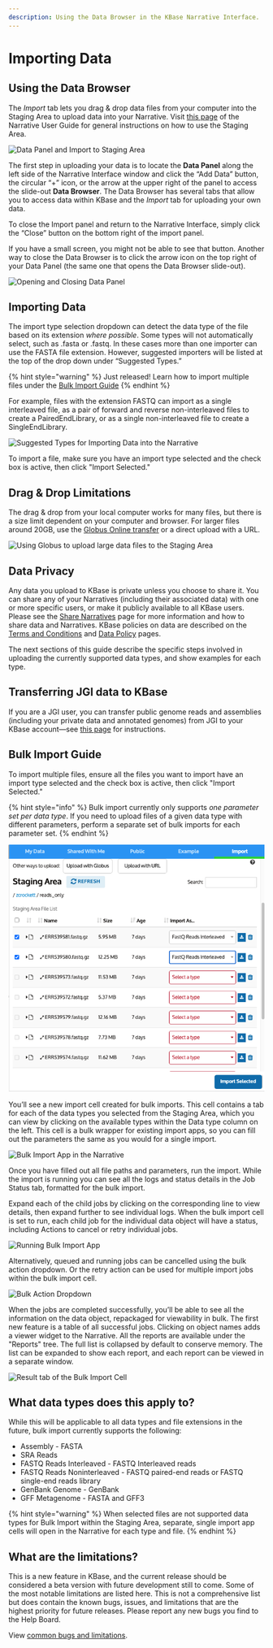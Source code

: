 ```yaml
---
description: Using the Data Browser in the KBase Narrative Interface.
---
```


# Importing Data

## Using the Data Browser

The _Import_ tab lets you drag & drop data files from your computer into the Staging Area to upload data into your Narrative. Visit [this page](../../../getting-started/narrative/add-data.md#uploading-data-from-external-sources) of the Narrative User Guide for general instructions on how to use the Staging Area.

![Data Panel and Import to Staging Area](../../../.gitbook/assets/DataPanel\_import.png)

The first step in uploading your data is to locate the **Data Panel** along the left side of the Narrative Interface window and click the “Add Data” button, the circular “+” icon, or the arrow at the upper right of the panel to access the slide-out **Data Browser**. The Data Browser has several tabs that allow you to access data within KBase and the _Import_ tab for uploading your own data.&#x20;

To close the Import panel and return to the Narrative Interface, simply click the “Close” button on the bottom right of the import panel.&#x20;

If you have a small screen, you might not be able to see that button. Another way to close the Data Browser is to click the arrow icon on the top right of your Data Panel (the same one that opens the Data Browser slide-out).

![Opening and Closing Data Panel](../../../.gitbook/assets/DataPanel\_openandclose.gif)

## **Importing Data**

The import type selection dropdown can detect the data type of the file based on its extension _where possible_. Some types will not automatically select, such as .fasta or .fastq. In these cases more than one importer can use the FASTA file extension. However, suggested importers will be listed at the top of the drop down under “Suggested Types.”&#x20;

{% hint style="warning" %}
Just released! Learn how to import multiple files under the [Bulk Import Guide](./#bulk-import-guide)
{% endhint %}

For example, files with the extension FASTQ can import as a single interleaved file, as a pair of forward and reverse non-interleaved files to create a PairedEndLibrary, or as a single non-interleaved file to create a SingleEndLibrary.&#x20;

![Suggested Types for Importing Data into the Narrative](../../../.gitbook/assets/BulkImport\_SuggestedTypes.png)

To import a file, make sure you have an import type selected and the check box is active, then click "Import Selected."

## **Drag & Drop Limitations**

The drag & drop from your local computer works for many files, but there is a size limit dependent on your computer and browser. For larger files around 20GB, use the [Globus Online transfer](../../globus.md) or a direct upload with a URL.

![Using Globus to upload large data files to the Staging Area](../../../.gitbook/assets/Globus\_upload.png)

## **Data Privacy**

Any data you upload to KBase is private unless you choose to share it. You can share any of your Narratives (including their associated data) with one or more specific users, or make it publicly available to all KBase users. Please see the [Share Narratives](../../../getting-started/narrative/share.md) page for more information and how to share data and Narratives. KBase policies on data are described on the [Terms and Conditions](http://kbase.us/terms-and-conditions/) and [Data Policy](https://www.kbase.us/data-policy-and-sources/) pages.

The next sections of this guide describe the specific steps involved in uploading the currently supported data types, and show examples for each type.

## **Transferring JGI data to KBase**

If you are a JGI user, you can transfer public genome reads and assemblies (including your private data and annotated genomes) from JGI to your KBase account—see [this page](../../jgi-transfer.md) for instructions.

## Bulk Import Guide

To import multiple files, ensure all the files you want to import have an import type selected and the check box is active, then click "Import Selected."&#x20;

{% hint style="info" %}
Bulk import currently only supports _one parameter set per data type_. If you need to upload files of a given data type with different parameters, perform a separate set of bulk imports for each parameter set.
{% endhint %}

![](../../../.gitbook/assets/screen-shot-2021-08-04-at-11.37.27-am.png)

You’ll see a new import cell created for bulk imports. This cell contains a tab for each of the data types you selected from the Staging Area, which you can view by clicking on the available types within the Data type column on the left. This cell is a bulk wrapper for existing import apps, so you can fill out the parameters the same as you would for a single import.&#x20;

![Bulk Import App in the Narrative](<../../../.gitbook/assets/BulkImport\_missinginputs (1).png>)

Once you have filled out all file paths and parameters, run the import. While the import is running you can see all the logs and status details in the Job Status tab, formatted for the bulk import.&#x20;

Expand each of the child jobs by clicking on the corresponding line to view details, then expand further to see individual logs. When the bulk import cell is set to run, each child job for the individual data object will have a status, including Actions to cancel or retry individual jobs.

![Running Bulk Import App](../../../.gitbook/assets/BulkImport\_JobStatus.png)

Alternatively, queued and running jobs can be cancelled using the bulk action dropdown. Or the retry action can be used for multiple import jobs within the bulk import cell. &#x20;

![Bulk Action Dropdown](<../../../.gitbook/assets/BulkImport\_CancelRetryAll (1).png>)

When the jobs are completed successfully, you’ll be able to see all the information on the data object, repackaged for viewability in bulk. The first new feature is a table of all successful jobs. Clicking on object names adds a viewer widget to the Narrative. All the reports are available under the "Reports" tree. The full list is collapsed by default to conserve memory. The list can be expanded to show each report, and each report can be viewed in a separate window.&#x20;

![Result tab of the Bulk Import Cell](../../../.gitbook/assets/BulkImport\_ResultObject.png)

## What data types does this apply to?

While this will be applicable to all data types and file extensions in the future, bulk import currently supports the following:

* Assembly - FASTA
* SRA Reads&#x20;
* FASTQ Reads Interleaved - FASTQ Interleaved reads
* FASTQ Reads Noninterleaved - FASTQ paired-end reads or FASTQ single-end reads library
* GenBank Genome - GenBank
* GFF Metagenome - FASTA and GFF3

{% hint style="warning" %}
When selected files are not supported data types for Bulk Import within the Staging Area, separate, single import app cells will open in the Narrative for each type and file.
{% endhint %}

## What are the limitations?

This is a new feature in KBase, and the current release should be considered a beta version with future development still to come. Some of the most notable limitations are listed here. This is not a comprehensive list but does contain the known bugs, issues, and limitations that are the highest priority for future releases. Please report any new bugs you find to the Help Board.

View [common bugs and limitations](limitations.md).&#x20;

